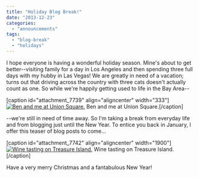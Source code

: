```yaml
---
title: "Holiday Blog Break!"
date: "2013-12-23"
categories: 
  - "announcements"
tags: 
  - "blog-break"
  - "holidays"
---
```


I hope everyone is having a wonderful holiday season. Mine's about to get better--visiting family for a day in Los Angeles and then spending three full days with my hubby in Las Vegas! We are greatly in need of a vacation; turns out that driving across the country with three cats doesn't actually count as one. So while we're happily getting used to life in the Bay Area--

\[caption id="attachment\_7739" align="aligncenter" width="333"\][![Ben and me at Union Square.](http://www.rebeccagomezfarrell.com/wp-content/uploads/2013/12/2013_San_Francisco_53.jpg)](http://www.rebeccagomezfarrell.com/?attachment_id=7739) Ben and me at Union Square.\[/caption\]

\--we're still in need of time away. So I'm taking a break from everyday life and from blogging just until the New Year. To entice you back in January, I offer this teaser of blog posts to come...

\[caption id="attachment\_7742" align="aligncenter" width="1900"\][![Wine tasting on Treasure Island.](http://www.rebeccagomezfarrell.com/wp-content/uploads/2013/12/2013_Treasure_Island_36.jpg)](http://www.rebeccagomezfarrell.com/?attachment_id=7742) Wine tasting on Treasure Island.\[/caption\]

Have a very merry Christmas and a fantabulous New Year!
